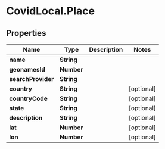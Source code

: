 # CovidLocal.Place

## Properties

Name | Type | Description | Notes
------------ | ------------- | ------------- | -------------
**name** | **String** |  | 
**geonamesId** | **Number** |  | 
**searchProvider** | **String** |  | 
**country** | **String** |  | [optional] 
**countryCode** | **String** |  | [optional] 
**state** | **String** |  | [optional] 
**description** | **String** |  | [optional] 
**lat** | **Number** |  | [optional] 
**lon** | **Number** |  | [optional] 


